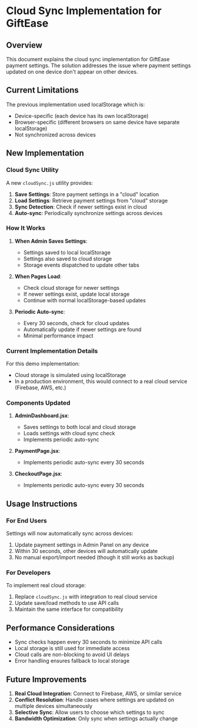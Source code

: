 # Cloud Sync Implementation for GiftEase

## Overview

This document explains the cloud sync implementation for GiftEase payment settings. The solution addresses the issue where payment settings updated on one device don't appear on other devices.

## Current Limitations

The previous implementation used localStorage which is:
- Device-specific (each device has its own localStorage)
- Browser-specific (different browsers on same device have separate localStorage)
- Not synchronized across devices

## New Implementation

### Cloud Sync Utility

A new `cloudSync.js` utility provides:

1. **Save Settings**: Store payment settings in a "cloud" location
2. **Load Settings**: Retrieve payment settings from "cloud" storage
3. **Sync Detection**: Check if newer settings exist in cloud
4. **Auto-sync**: Periodically synchronize settings across devices

### How It Works

1. **When Admin Saves Settings**:
   - Settings saved to local localStorage
   - Settings also saved to cloud storage
   - Storage events dispatched to update other tabs

2. **When Pages Load**:
   - Check cloud storage for newer settings
   - If newer settings exist, update local storage
   - Continue with normal localStorage-based updates

3. **Periodic Auto-sync**:
   - Every 30 seconds, check for cloud updates
   - Automatically update if newer settings are found
   - Minimal performance impact

### Current Implementation Details

For this demo implementation:
- Cloud storage is simulated using localStorage
- In a production environment, this would connect to a real cloud service (Firebase, AWS, etc.)

### Components Updated

1. **AdminDashboard.jsx**:
   - Saves settings to both local and cloud storage
   - Loads settings with cloud sync check
   - Implements periodic auto-sync

2. **PaymentPage.jsx**:
   - Implements periodic auto-sync every 30 seconds

3. **CheckoutPage.jsx**:
   - Implements periodic auto-sync every 30 seconds

## Usage Instructions

### For End Users

Settings will now automatically sync across devices:
1. Update payment settings in Admin Panel on any device
2. Within 30 seconds, other devices will automatically update
3. No manual export/import needed (though it still works as backup)

### For Developers

To implement real cloud storage:
1. Replace `cloudSync.js` with integration to real cloud service
2. Update save/load methods to use API calls
3. Maintain the same interface for compatibility

## Performance Considerations

- Sync checks happen every 30 seconds to minimize API calls
- Local storage is still used for immediate access
- Cloud calls are non-blocking to avoid UI delays
- Error handling ensures fallback to local storage

## Future Improvements

1. **Real Cloud Integration**: Connect to Firebase, AWS, or similar service
2. **Conflict Resolution**: Handle cases where settings are updated on multiple devices simultaneously
3. **Selective Sync**: Allow users to choose which settings to sync
4. **Bandwidth Optimization**: Only sync when settings actually change